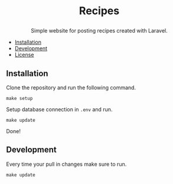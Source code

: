 # <p align=center>Recipes</p>

<p align="center">Simple website for posting recipes created with Laravel.</p>

- [Installation](#installation)
- [Development](#development)
- [License](#license)

## Installation

Clone the repository and run the following command.

```
make setup
```

Setup database connection in `.env` and run.

```
make update
```

Done!

## Development

Every time your pull in changes make sure to run.

```
make update
```
